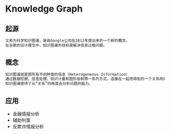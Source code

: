 # Knowledge Graph
## 起源
```md
又称为科学知识图谱，是由Google公司在2012年提出来的一个新的概念。
在谷歌的设计理念中，知识图谱的目标是解决信息过载问题。
```
## 概念
```md
知识图谱就是把所有不同种类的信息（Heterogeneous Information）
通过数据挖掘、信息处理、知识计量和图形绘制等一系列方式，连接在一起而得到的一个关系网络。
知识图谱提供了从“关系”的角度去分析问题的能力。
```


## 应用
* 金融情报分析
* 辅助判案
* 反欺诈情报分析